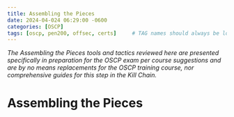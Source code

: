 ```yaml
---
title: Assembling the Pieces
date: 2024-04-024 06:29:00 -0600
categories: [OSCP]
tags: [oscp, pen200, offsec, certs]     # TAG names should always be lowercase
---
```

*The Assembling the Pieces tools and tactics reviewed here are presented specifically in preparation for the OSCP exam per course suggestions and are by no means replacements for the OSCP training course, nor comprehensive guides for this step in the Kill Chain.*

# Assembling the Pieces
